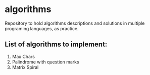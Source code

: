 # algorithms
Repository to hold algorithms descriptions and solutions in multiple programing languages, as practice.


## List of algorithms to implement:

1) Max Chars
2) Palindrome with question marks
3) Matrix Spiral